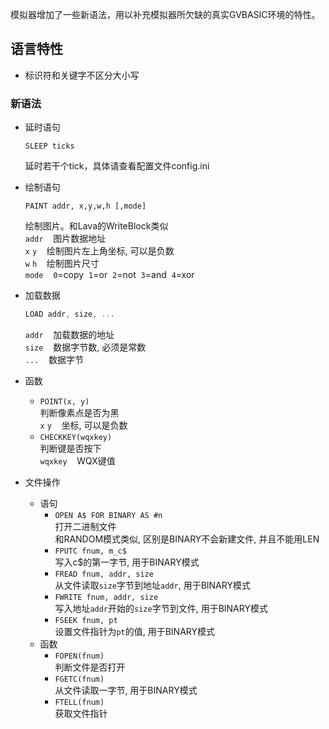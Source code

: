 模拟器增加了一些新语法，用以补充模拟器所欠缺的真实GVBASIC环境的特性。

## 语言特性
- 标识符和关键字不区分大小写

### 新语法
- 延时语句
	```
	SLEEP ticks
	```
    延时若干个tick，具体请查看配置文件config.ini
    
- 绘制语句
	```
    PAINT addr, x,y,w,h [,mode]
	```
   绘制图片。和Lava的WriteBlock类似  
   `addr`&nbsp;&nbsp;&nbsp;&nbsp;图片数据地址  
   `x` `y`&nbsp;&nbsp;&nbsp;&nbsp;绘制图片左上角坐标, 可以是负数  
   `w` `h`&nbsp;&nbsp;&nbsp;&nbsp;绘制图片尺寸   
	`mode`&nbsp;&nbsp;&nbsp;&nbsp;`0`=copy&nbsp;&nbsp;`1`=or&nbsp;&nbsp;`2`=not&nbsp;&nbsp;`3`=and&nbsp;&nbsp;`4`=xor
   
 - 加载数据
 	```cpp
   LOAD addr, size, ...
   ```
	`addr`&nbsp;&nbsp;&nbsp;&nbsp;加载数据的地址  
   `size`&nbsp;&nbsp;&nbsp;&nbsp;数据字节数, 必须是常数  
   `...`&nbsp;&nbsp;&nbsp;&nbsp;数据字节

- 函数  
	- ```POINT(x, y)```   
		判断像素点是否为黑  
      `x` `y`&nbsp;&nbsp;&nbsp;&nbsp;坐标, 可以是负数
   - ```CHECKKEY(wqxkey)```  
  		判断键是否按下  
      `wqxkey`&nbsp;&nbsp;&nbsp;&nbsp;WQX键值
- 文件操作  
	- 语句  
		- ```OPEN A$ FOR BINARY AS #n```  
			打开二进制文件  
			和RANDOM模式类似, 区别是BINARY不会新建文件, 并且不能用LEN
      - ```FPUTC fnum, m_c$```  
			写入c$的第一字节, 用于BINARY模式
      - ```FREAD fnum, addr, size```  
			从文件读取`size`字节到地址`addr`, 用于BINARY模式
      - ```FWRITE fnum, addr, size```  
			写入地址`addr`开始的`size`字节到文件, 用于BINARY模式
      - ```FSEEK fnum, pt```  
			设置文件指针为`pt`的值, 用于BINARY模式
	- 函数  
		- ```FOPEN(fnum)```  
			判断文件是否打开
      - ```FGETC(fnum)```  
			从文件读取一字节, 用于BINARY模式
      - ```FTELL(fnum)```  
			获取文件指针
